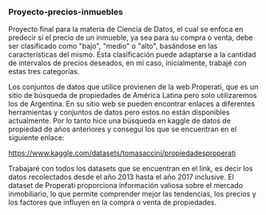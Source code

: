 ### Proyecto-precios-inmuebles
Proyecto final para la materia de Ciencia de Datos, el cual se enfoca en predecir si el precio de un inmueble, ya sea para su compra o venta, debe ser clasificado como "bajo", "medio" o "alto", basándose en las características del mismo. Esta clasificación puede adaptarse a la cantidad de intervalos de precios deseados, en mi caso, inicialmente, trabajé con estas tres categorías.

Los conjuntos de datos que utilice provienen de la web Properati, que es un sitio de búsqueda de propiedades de América Latina pero solo utilizaremos los de Argentina. En su sitio web se pueden encontrar enlaces a diferentes herramientas y conjuntos de datos pero estos no están disponibles actualmente. Por lo tanto hice una búsqueda en kaggle de datos de propiedad de años anteriores y conseguí los que se encuentran en el siguiente enlace:

 https://www.kaggle.com/datasets/tomasaccini/propiedadesproperati 

Trabajaré con todos los datasets que se encuentran en el link, es decir los datos recolectados desde el año 2013 hasta el año 2017 inclusive. El dataset de Properati proporciona información valiosa sobre el mercado inmobiliario, lo que permite comprender mejor las tendencias, los precios y los factores que influyen en la compra o venta de propiedades.
